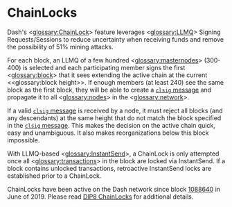 # ChainLocks

Dash's <<glossary:ChainLock>> feature leverages <<glossary:LLMQ>> Signing Requests/Sessions to reduce uncertainty when receiving funds and remove the possibility of 51% mining attacks.

For each block, an LLMQ of a few hundred <<glossary:masternodes>> (300-400) is selected and each participating member signs the first <<glossary:block>> that it sees extending the active chain at the current <<glossary:block height>>. If enough members (at least 240) see the same block as the first block, they will be able to create a [`clsig` message](../ref/core-ref-p2p-network-instantsend-messages.md#clsig) and propagate it to all <<glossary:nodes>> in the <<glossary:network>>.

If a valid [`clsig` message](../ref/core-ref-p2p-network-instantsend-messages.md#clsig) is received by a node, it must reject all blocks (and any descendants) at the same height that do not match the block specified in the [`clsig` message](../ref/core-ref-p2p-network-instantsend-messages.md#clsig). This makes the decision on the active chain quick, easy and unambiguous. It also makes reorganizations below this block impossible.

With LLMQ-based <<glossary:InstantSend>>, a ChainLock is only attempted once all <<glossary:transactions>> in the block are locked via InstantSend. If a block contains unlocked transactions, retroactive InstantSend locks are established prior to a ChainLock.

ChainLocks have been active on the Dash network since block <a href="https://insight.dashevo.org/insight/block/00000000000000112e41e4b3afda8b233b8cc07c532d2eac5de097b68358c43e" target="_blank">1088640</a> in June of 2019. Please read [DIP8 ChainLocks](https://github.com/dashpay/dips/blob/master/dip-0008.md) for additional details.